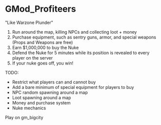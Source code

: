 # GMod_Profiteers
"Like Warzone Plunder"

1. Run around the map, killing NPCs and collecting loot + money
2. Purchase equipment, such as sentry guns, armor, and special weapons (Props and Weapons are free)
3. Earn $1,000,000 to buy the Nuke
4. Defend the Nuke for 5 minutes while its position is revealed to every player on the server
5. If your nuke goes off, you win!

TODO:
 - Restrict what players can and cannot buy
 - Add a bare minimum of special equipment for players to buy
 - NPC random spawning around a map
 - Loot spawning around a map
 - Money and purchase system
 - Nuke mechanics

Play on gm_bigcity